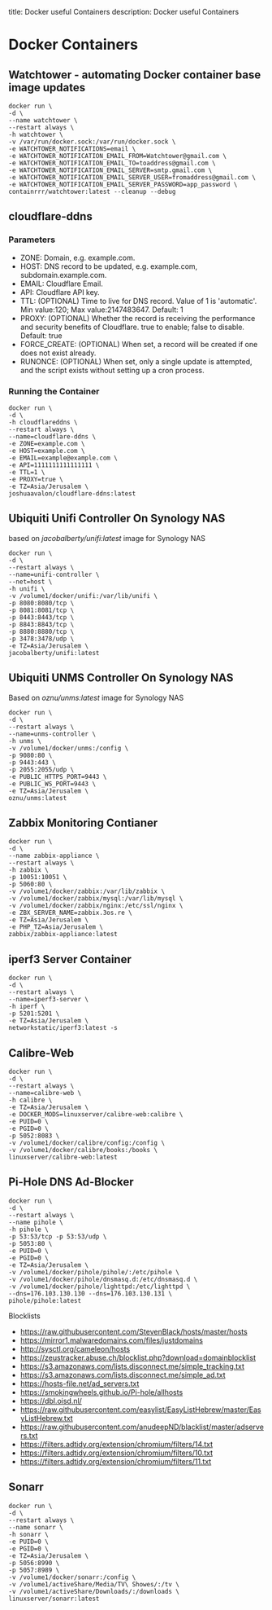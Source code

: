 title: Docker useful Containers
description: Docker useful Containers

# Docker Containers

## Watchtower - automating Docker container base image updates

```docker
docker run \
-d \
--name watchtower \
--restart always \
-h watchtower \
-v /var/run/docker.sock:/var/run/docker.sock \
-e WATCHTOWER_NOTIFICATIONS=email \
-e WATCHTOWER_NOTIFICATION_EMAIL_FROM=Watchtower@gmail.com \
-e WATCHTOWER_NOTIFICATION_EMAIL_TO=toaddress@gmail.com \
-e WATCHTOWER_NOTIFICATION_EMAIL_SERVER=smtp.gmail.com \
-e WATCHTOWER_NOTIFICATION_EMAIL_SERVER_USER=fromaddress@gmail.com \
-e WATCHTOWER_NOTIFICATION_EMAIL_SERVER_PASSWORD=app_password \
containrrr/watchtower:latest --cleanup --debug
```

## cloudflare-ddns

### Parameters

* ZONE: Domain, e.g. example.com.
* HOST: DNS record to be updated, e.g. example.com, subdomain.example.com.
* EMAIL: Cloudflare Email.
* API: Cloudflare API key.
* TTL: (OPTIONAL) Time to live for DNS record. Value of 1 is 'automatic'. Min value:120; Max value:2147483647. Default: 1
* PROXY: (OPTIONAL) Whether the record is receiving the performance and security benefits of Cloudflare. true to enable; false to disable. Default: true
* FORCE_CREATE: (OPTIONAL) When set, a record will be created if one does not exist already.
* RUNONCE: (OPTIONAL) When set, only a single update is attempted, and the script exists without setting up a cron process.

### Running the Container

```docker
docker run \
-d \
-h cloudflareddns \
--restart always \
--name=cloudflare-ddns \
-e ZONE=example.com \
-e HOST=example.com \
-e EMAIL=example@example.com \
-e API=1111111111111111 \
-e TTL=1 \
-e PROXY=true \
-e TZ=Asia/Jerusalem \
joshuaavalon/cloudflare-ddns:latest
```

## Ubiquiti Unifi Controller On Synology NAS

based on _jacobalberty/unifi:latest_ image for Synology NAS

```docker
docker run \
-d \
--restart always \
--name=unifi-controller \
--net=host \
-h unifi \
-v /volume1/docker/unifi:/var/lib/unifi \
-p 8080:8080/tcp \
-p 8081:8081/tcp \
-p 8443:8443/tcp \
-p 8843:8843/tcp \
-p 8880:8880/tcp \
-p 3478:3478/udp \
-e TZ=Asia/Jerusalem \
jacobalberty/unifi:latest
```

## Ubiquiti UNMS Controller On Synology NAS

Based on _oznu/unms:latest_ image for Synology NAS

```docker
docker run \
-d \
--restart always \
--name=unms-controller \
-h unms \
-v /volume1/docker/unms:/config \
-p 9080:80 \
-p 9443:443 \
-p 2055:2055/udp \
-e PUBLIC_HTTPS_PORT=9443 \
-e PUBLIC_WS_PORT=9443 \
-e TZ=Asia/Jerusalem \
oznu/unms:latest
```

## Zabbix Monitoring Contianer

```docker
docker run \
-d \
--name zabbix-appliance \
--restart always \
-h zabbix \
-p 10051:10051 \
-p 5060:80 \
-v /volume1/docker/zabbix:/var/lib/zabbix \
-v /volume1/docker/zabbix/mysql:/var/lib/mysql \
-v /volume1/docker/zabbix/nginx:/etc/ssl/nginx \
-e ZBX_SERVER_NAME=zabbix.3os.re \
-e TZ=Asia/Jerusalem \
-e PHP_TZ=Asia/Jerusalem \
zabbix/zabbix-appliance:latest
```

## iperf3 Server Container

```docker
docker run \
-d \
--restart always \
--name=iperf3-server \
-h iperf \
-p 5201:5201 \
-e TZ=Asia/Jerusalem \
networkstatic/iperf3:latest -s
```

## Calibre-Web

```docker
docker run \
-d \
--restart always \
--name=calibre-web \
-h calibre \
-e TZ=Asia/Jerusalem \
-e DOCKER_MODS=linuxserver/calibre-web:calibre \
-e PUID=0 \
-e PGID=0 \
-p 5052:8083 \
-v /volume1/docker/calibre/config:/config \
-v /volume1/docker/calibre/books:/books \
linuxserver/calibre-web:latest
```

## Pi-Hole DNS Ad-Blocker

```docker
docker run \
-d \
--restart always \
--name pihole \
-h pihole \
-p 53:53/tcp -p 53:53/udp \
-p 5053:80 \
-e PUID=0 \
-e PGID=0 \
-e TZ=Asia/Jerusalem \
-v /volume1/docker/pihole/pihole/:/etc/pihole \
-v /volume1/docker/pihole/dnsmasq.d:/etc/dnsmasq.d \
-v /volume1/docker/pihole/lighttpd:/etc/lighttpd \
--dns=176.103.130.130 --dns=176.103.130.131 \
pihole/pihole:latest
```

Blocklists

* https://raw.githubusercontent.com/StevenBlack/hosts/master/hosts
* https://mirror1.malwaredomains.com/files/justdomains
* http://sysctl.org/cameleon/hosts
* https://zeustracker.abuse.ch/blocklist.php?download=domainblocklist
* https://s3.amazonaws.com/lists.disconnect.me/simple_tracking.txt
* https://s3.amazonaws.com/lists.disconnect.me/simple_ad.txt
* https://hosts-file.net/ad_servers.txt
* https://smokingwheels.github.io/Pi-hole/allhosts
* https://dbl.oisd.nl/
* https://raw.githubusercontent.com/easylist/EasyListHebrew/master/EasyListHebrew.txt
* https://raw.githubusercontent.com/anudeepND/blacklist/master/adservers.txt
* https://filters.adtidy.org/extension/chromium/filters/14.txt
* https://filters.adtidy.org/extension/chromium/filters/10.txt
* https://filters.adtidy.org/extension/chromium/filters/11.txt


## Sonarr

```docker
docker run \
-d \
--restart always \
--name sonarr \
-h sonarr \
-e PUID=0 \
-e PGID=0 \
-e TZ=Asia/Jerusalem \
-p 5056:8990 \
-p 5057:8989 \
-v /volume1/docker/sonarr:/config \
-v /volume1/activeShare/Media/TV\ Showes/:/tv \
-v /volume1/activeShare/Downloads/:/downloads \
linuxserver/sonarr:latest
```

